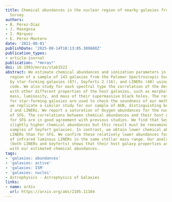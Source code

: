 ```yaml
---
title: Chemical abundances in the nuclear region of nearby galaxies from the Palomar
  Survey
authors:
- B. Pérez-Dı́az
- J. Masegosa
- I. Márquez
- E. Pérez-Montero
date: '2021-08-01'
publishDate: '2025-08-14T18:13:05.389688Z'
publication_types:
- article-journal
publication: '*mnras*'
doi: 10.1093/mnras/stab1522
abstract: We estimate chemical abundances and ionization parameters in the nuclear
  region of a sample of 143 galaxies from the Palomar Spectroscopic Survey, composed
  by star-forming galaxies (87), Seyferts 2 (16), and LINERs (40) using the HII-CHI-MISTRY
  code. We also study for each spectral type the correlation of the derived quantities
  with other different properties of the host galaxies, such as morphology, stellar
  mass, luminosity, and mass of their supermassive black holes. The results obtained
  for star-forming galaxies are used to check the soundness of our methodology. Then,
  we replicate a similar study for our sample of AGN, distinguishing between Seyferts
  2 and LINERs. We report a saturation of Oxygen abundances for the nuclear regions
  of SFG. The correlations between chemical abundances and their host galaxy properties
  for SFG are in good agreement with previous studies. We find that Seyferts 2 present
  slightly higher chemical abundances but this result must be reexamined in larger
  samples of Seyfert galaxies. In contrast, we obtain lower chemical abundances for
  LINERs than for SFG. We confirm these relatively lower abundances for another sample
  of infrared luminous LINERs in the same stellar mass range. Our analysis of AGNs
  (both LINERs and Seyferts) shows that their host galaxy properties are not correlated
  with our estimated chemical abundances.
tags:
- 'galaxies: abundances'
- 'galaxies: active'
- 'galaxies: ISM'
- 'galaxies: nuclei'
- Astrophysics - Astrophysics of Galaxies
links:
- name: arXiv
  url: https://arxiv.org/abs/2105.11164
---
```

